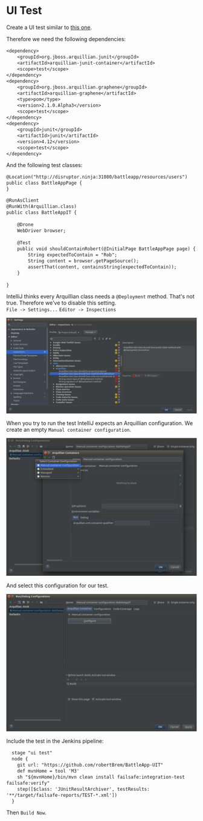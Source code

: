 # UI Test
Create a UI test similar to [this one](https://github.com/robertBrem/BattleApp-UIT).

Therefore we need the following dependencies:
```
<dependency>
    <groupId>org.jboss.arquillian.junit</groupId>
    <artifactId>arquillian-junit-container</artifactId>
    <scope>test</scope>
</dependency>
<dependency>
    <groupId>org.jboss.arquillian.graphene</groupId>
    <artifactId>arquillian-graphene</artifactId>
    <type>pom</type>
    <version>2.1.0.Alpha3</version>
    <scope>test</scope>
</dependency>
<dependency>
    <groupId>junit</groupId>
    <artifactId>junit</artifactId>
    <version>4.12</version>
    <scope>test</scope>
</dependency>
```

And the following test classes:

```
@Location("http://disruptor.ninja:31080/battleapp/resources/users")
public class BattleAppPage {
}
```
```
@RunAsClient
@RunWith(Arquillian.class)
public class BattleAppIT {

    @Drone
    WebDriver browser;

    @Test
    public void shouldContainRobert(@InitialPage BattleAppPage page) {
        String expectedToContain = "Rob";
        String content = browser.getPageSource();
        assertThat(content, containsString(expectedToContain));
    }

}
```

IntelliJ thinks every Arquillian class needs a `@Deployment` method. That's
not true. Therefore we've to disable this setting.  
`File -> Settings...` `Editor -> Inspections` 

![IntelliJ inspections](images/intellij_inspections.png)

When you try to run the test IntelliJ expects an Arquillian configuration.
We create an empty `Manual container configuration`.

![Arquillian configuration](images/arquillian_configuration.png)

And select this configuration for our test.

![Select Arquillian configuration](images/selected_arquillian_configuration.png)

Include the test in the Jenkins pipeline:
```
  stage "ui test"
  node {
    git url: "https://github.com/robertBrem/BattleApp-UIT"
    def mvnHome = tool 'M3'
    sh "${mvnHome}/bin/mvn clean install failsafe:integration-test failsafe:verify"
    step([$class: 'JUnitResultArchiver', testResults: '**/target/failsafe-reports/TEST-*.xml'])
  }
```

Then `Build Now`.